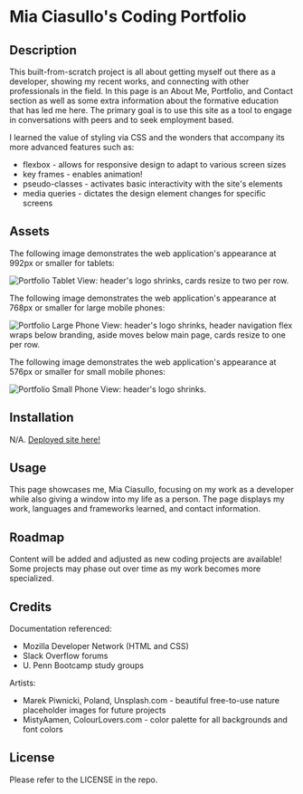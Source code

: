 # Mia Ciasullo's Coding Portfolio

## Description
This built-from-scratch project is all about getting myself out there as a developer, showing my recent works, and connecting with other professionals in the field. In this page is an About Me, Portfolio, and Contact section as well as some extra information about the formative education that has led me here. The primary goal is to use this site as a tool to engage in conversations with peers and to seek employment based.

I learned the value of styling via CSS and the wonders that accompany its more advanced features such as:
* flexbox - allows for responsive design to adapt to various screen sizes
* key frames - enables animation!
* pseudo-classes - activates basic interactivity with the site's elements
* media queries - dictates the design element changes for specific screens

## Assets
The following image demonstrates the web application's appearance at 992px or smaller for tablets:

![Portfolio Tablet View: header's logo shrinks, cards resize to two per row.](./assets/images/readme-screenshots/screencapture-127-0-0-1-5501-portfolio-tablet.png)

The following image demonstrates the web application's appearance at 768px or smaller for large mobile phones:

![Portfolio Large Phone View: header's logo shrinks, header navigation flex wraps below branding, aside moves below main page, cards resize to one per row.](./assets/images/readme-screenshots/screencapture-127-0-0-1-5501-portfolio-large-phone.png)

The following image demonstrates the web application's appearance at 576px or smaller for small mobile phones:

![Portfolio Small Phone View: header's logo shrinks.](./assets/images/readme-screenshots/screencapture-127-0-0-1-5501-portfolio-small-phone.png)

## Installation
N/A. [Deployed site here!](https://miacias.github.io/coding-portfolio-first-draft/)

## Usage
This page showcases me, Mia Ciasullo, focusing on my work as a developer while also giving a window into my life as a person. The page displays my work, languages and frameworks learned, and contact information.

## Roadmap
Content will be added and adjusted as new coding projects are available! Some projects may phase out over time as my work becomes more specialized.

## Credits
Documentation referenced:
* Mozilla Developer Network (HTML and CSS)
* Slack Overflow forums
* U. Penn Bootcamp study groups

Artists:
* Marek Piwnicki, Poland, Unsplash.com - beautiful free-to-use nature placeholder images for future projects
* MistyAamen, ColourLovers.com - color palette for all backgrounds and font colors

## License
Please refer to the LICENSE in the repo.
